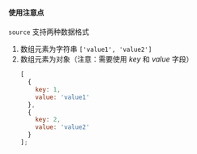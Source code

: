 #### 使用注意点

`source` 支持两种数据格式

1. 数组元素为字符串 `['value1', 'value2']`
2. 数组元素为对象（注意：需要使用 _key_ 和 _value_ 字段）
   ```js
   [
     {
       key: 1,
       value: 'value1'
     },
     {
       key: 2,
       value: 'value2'
     }
   ];
   ```
